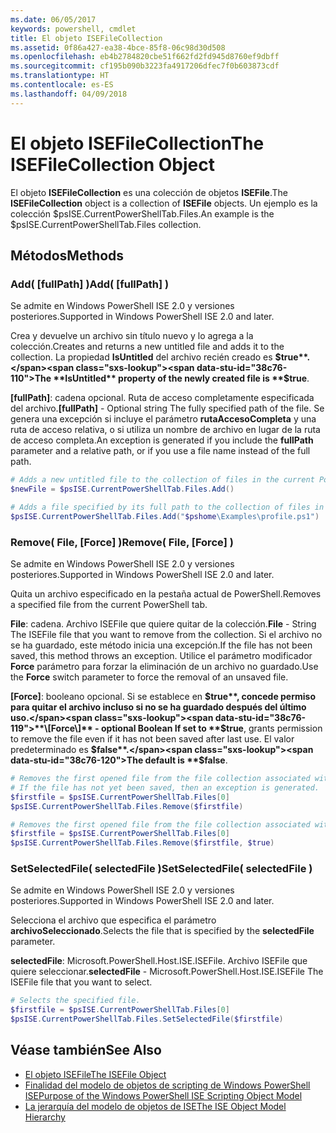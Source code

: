 ```yaml
---
ms.date: 06/05/2017
keywords: powershell, cmdlet
title: El objeto ISEFileCollection
ms.assetid: 0f86a427-ea38-4bce-85f8-06c98d30d508
ms.openlocfilehash: eb4b2784820cbe51f662fd2fd945d8760ef9dbff
ms.sourcegitcommit: cf195b090b3223fa4917206dfec7f0b603873cdf
ms.translationtype: HT
ms.contentlocale: es-ES
ms.lasthandoff: 04/09/2018
---
```

# <a name="the-isefilecollection-object"></a><span data-ttu-id="38c76-103">El objeto ISEFileCollection</span><span class="sxs-lookup"><span data-stu-id="38c76-103">The ISEFileCollection Object</span></span>

<span data-ttu-id="38c76-104">El objeto **ISEFileCollection** es una colección de objetos **ISEFile**.</span><span class="sxs-lookup"><span data-stu-id="38c76-104">The **ISEFileCollection** object is a collection of **ISEFile** objects.</span></span> <span data-ttu-id="38c76-105">Un ejemplo es la colección $psISE.CurrentPowerShellTab.Files.</span><span class="sxs-lookup"><span data-stu-id="38c76-105">An example is the $psISE.CurrentPowerShellTab.Files collection.</span></span>

## <a name="methods"></a><span data-ttu-id="38c76-106">Métodos</span><span class="sxs-lookup"><span data-stu-id="38c76-106">Methods</span></span>

### <a name="add-fullpath-"></a><span data-ttu-id="38c76-107">Add\( \[fullPath\] \)</span><span class="sxs-lookup"><span data-stu-id="38c76-107">Add\( \[fullPath\] \)</span></span>

<span data-ttu-id="38c76-108">Se admite en Windows PowerShell ISE 2.0 y versiones posteriores.</span><span class="sxs-lookup"><span data-stu-id="38c76-108">Supported in Windows PowerShell ISE 2.0 and later.</span></span>

<span data-ttu-id="38c76-109">Crea y devuelve un archivo sin título nuevo y lo agrega a la colección.</span><span class="sxs-lookup"><span data-stu-id="38c76-109">Creates and returns a new untitled file and adds it to the collection.</span></span> <span data-ttu-id="38c76-110">La propiedad **IsUntitled** del archivo recién creado es **$true**.</span><span class="sxs-lookup"><span data-stu-id="38c76-110">The **IsUntitled** property of the newly created file is **$true**.</span></span>

<span data-ttu-id="38c76-111">**\[fullPath\]**: cadena opcional. Ruta de acceso completamente especificada del archivo.</span><span class="sxs-lookup"><span data-stu-id="38c76-111">**\[fullPath\]** - Optional string The fully specified path of the file.</span></span> <span data-ttu-id="38c76-112">Se genera una excepción si incluye el parámetro **rutaAccesoCompleta** y una ruta de acceso relativa, o si utiliza un nombre de archivo en lugar de la ruta de acceso completa.</span><span class="sxs-lookup"><span data-stu-id="38c76-112">An exception is generated if you include the **fullPath** parameter and a relative path, or if you use a file name instead of the full path.</span></span>

```powershell
# Adds a new untitled file to the collection of files in the current PowerShell tab.
$newFile = $psISE.CurrentPowerShellTab.Files.Add()

# Adds a file specified by its full path to the collection of files in the current PowerShell tab.
$psISE.CurrentPowerShellTab.Files.Add("$pshome\Examples\profile.ps1")
```

### <a name="remove-file-force-"></a><span data-ttu-id="38c76-113">Remove\( File, \[Force\] \)</span><span class="sxs-lookup"><span data-stu-id="38c76-113">Remove\( File, \[Force\] \)</span></span>

<span data-ttu-id="38c76-114">Se admite en Windows PowerShell ISE 2.0 y versiones posteriores.</span><span class="sxs-lookup"><span data-stu-id="38c76-114">Supported in Windows PowerShell ISE 2.0 and later.</span></span>

<span data-ttu-id="38c76-115">Quita un archivo especificado en la pestaña actual de PowerShell.</span><span class="sxs-lookup"><span data-stu-id="38c76-115">Removes a specified file from the current PowerShell tab.</span></span>

<span data-ttu-id="38c76-116">**File**: cadena. Archivo ISEFile que quiere quitar de la colección.</span><span class="sxs-lookup"><span data-stu-id="38c76-116">**File** - String The ISEFile file that you want to remove from the collection.</span></span> <span data-ttu-id="38c76-117">Si el archivo no se ha guardado, este método inicia una excepción.</span><span class="sxs-lookup"><span data-stu-id="38c76-117">If the file has not been saved, this method throws an exception.</span></span> <span data-ttu-id="38c76-118">Utilice el parámetro modificador **Force** parámetro para forzar la eliminación de un archivo no guardado.</span><span class="sxs-lookup"><span data-stu-id="38c76-118">Use the **Force** switch parameter to force the removal of an unsaved file.</span></span>

<span data-ttu-id="38c76-119">**\[Force\]**: booleano opcional. Si se establece en **$true**, concede permiso para quitar el archivo incluso si no se ha guardado después del último uso.</span><span class="sxs-lookup"><span data-stu-id="38c76-119">**\[Force\]** - optional Boolean If set to **$true**, grants permission to remove the file even if it has not been saved after last use.</span></span> <span data-ttu-id="38c76-120">El valor predeterminado es **$false**.</span><span class="sxs-lookup"><span data-stu-id="38c76-120">The default is **$false**.</span></span>

```powershell
# Removes the first opened file from the file collection associated with the current PowerShell tab.
# If the file has not yet been saved, then an exception is generated.
$firstfile = $psISE.CurrentPowerShellTab.Files[0]
$psISE.CurrentPowerShellTab.Files.Remove($firstfile)

# Removes the first opened file from the file collection associated with the current PowerShell tab, even if it has not been saved.
$firstfile = $psISE.CurrentPowerShellTab.Files[0]
$psISE.CurrentPowerShellTab.Files.Remove($firstfile, $true)
```

### <a name="setselectedfile-selectedfile-"></a><span data-ttu-id="38c76-121">SetSelectedFile\( selectedFile \)</span><span class="sxs-lookup"><span data-stu-id="38c76-121">SetSelectedFile\( selectedFile \)</span></span>

<span data-ttu-id="38c76-122">Se admite en Windows PowerShell ISE 2.0 y versiones posteriores.</span><span class="sxs-lookup"><span data-stu-id="38c76-122">Supported in Windows PowerShell ISE 2.0 and later.</span></span>

<span data-ttu-id="38c76-123">Selecciona el archivo que especifica el parámetro **archivoSeleccionado**.</span><span class="sxs-lookup"><span data-stu-id="38c76-123">Selects the file that is specified by the **selectedFile** parameter.</span></span>

<span data-ttu-id="38c76-124">**selectedFile**: Microsoft.PowerShell.Host.ISE.ISEFile. Archivo ISEFile que quiere seleccionar.</span><span class="sxs-lookup"><span data-stu-id="38c76-124">**selectedFile** - Microsoft.PowerShell.Host.ISE.ISEFile The ISEFile file that you want to select.</span></span>

```powershell
# Selects the specified file.
$firstfile = $psISE.CurrentPowerShellTab.Files[0]
$psISE.CurrentPowerShellTab.Files.SetSelectedFile($firstfile)
```

## <a name="see-also"></a><span data-ttu-id="38c76-125">Véase también</span><span class="sxs-lookup"><span data-stu-id="38c76-125">See Also</span></span>

- [<span data-ttu-id="38c76-126">El objeto ISEFile</span><span class="sxs-lookup"><span data-stu-id="38c76-126">The ISEFile Object</span></span>](The-ISEFile-Object.md)
- [<span data-ttu-id="38c76-127">Finalidad del modelo de objetos de scripting de Windows PowerShell ISE</span><span class="sxs-lookup"><span data-stu-id="38c76-127">Purpose of the Windows PowerShell ISE Scripting Object Model</span></span>](Purpose-of-the-Windows-PowerShell-ISE-Scripting-Object-Model.md)
- [<span data-ttu-id="38c76-128">La jerarquía del modelo de objetos de ISE</span><span class="sxs-lookup"><span data-stu-id="38c76-128">The ISE Object Model Hierarchy</span></span>](The-ISE-Object-Model-Hierarchy.md)